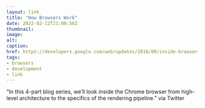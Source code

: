 ```yaml
---
layout: link
title: "How Browsers Work"
date: 2022-02-12T21:00:56Z
thumbnail:
image:
alt:
caption:
href: https://developers.google.com/web/updates/2018/09/inside-browser-part1
tags:
- browsers
- development
- link
---
```


“In this 4-part blog series, we’ll look inside the Chrome browser from high-level architecture to the specifics of the rendering pipeline.” via Twitter
